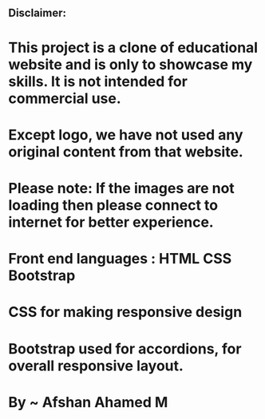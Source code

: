 ## Disclaimer: 
# This project is a clone of educational website and is only to showcase my skills. It is not intended for commercial use. 
# Except logo, we have not used any original content from that website.

# Please note: If the images are not loading then please connect to internet for better experience.
# Front end languages : HTML CSS Bootstrap
# CSS for making responsive design 
# Bootstrap used for accordions, for overall responsive layout.
# By ~ Afshan Ahamed M
